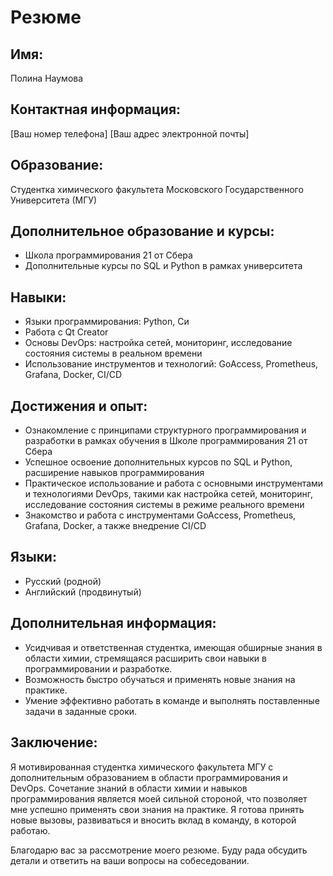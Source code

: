 # Резюме

## Имя:
Полина Наумова

## Контактная информация:
[Ваш номер телефона]
[Ваш адрес электронной почты]

## Образование:
Студентка химического факультета Московского Государственного Университета (МГУ)

## Дополнительное образование и курсы:
- Школа программирования 21 от Сбера
- Дополнительные курсы по SQL и Python в рамках университета

## Навыки:
- Языки программирования: Python, Си
- Работа с Qt Creator
- Основы DevOps: настройка сетей, мониторинг, исследование состояния системы в реальном времени
- Использование инструментов и технологий: GoAccess, Prometheus, Grafana, Docker, CI/CD

## Достижения и опыт:
- Ознакомление с принципами структурного программирования и разработки в рамках обучения в Школе программирования 21 от Сбера
- Успешное освоение дополнительных курсов по SQL и Python, расширение навыков программирования
- Практическое использование и работа с основными инструментами и технологиями DevOps, такими как настройка сетей, мониторинг, исследование состояния системы в режиме реального времени
- Знакомство и работа с инструментами GoAccess, Prometheus, Grafana, Docker, а также внедрение CI/CD

## Языки:
- Русский (родной)
- Английский (продвинутый)

## Дополнительная информация:
- Усидчивая и ответственная студентка, имеющая обширные знания в области химии, стремящаяся расширить свои навыки в программировании и разработке.
- Возможность быстро обучаться и применять новые знания на практике.
- Умение эффективно работать в команде и выполнять поставленные задачи в заданные сроки.

## Заключение:
Я мотивированная студентка химического факультета МГУ с дополнительным образованием в области программирования и DevOps. Сочетание знаний в области химии и навыков программирования является моей сильной стороной, что позволяет мне успешно применять свои знания на практике. Я готова принять новые вызовы, развиваться и вносить вклад в команду, в которой работаю.

Благодарю вас за рассмотрение моего резюме. Буду рада обсудить детали и ответить на ваши вопросы на собеседовании.

